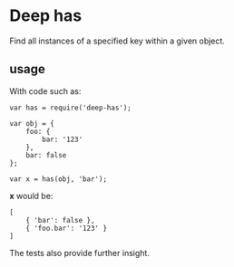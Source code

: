 # Deep has

Find all instances of a specified key within a given object.

## usage

With code such as:

```
var has = require('deep-has');

var obj = {
    foo: {
        bar: '123'
    },
    bar: false
};

var x = has(obj, 'bar');
```

**x** would be:

```
[
    { 'bar': false },
    { 'foo.bar': '123' }
]
```

The tests also provide further insight.